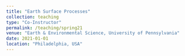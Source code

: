 ```yaml
---
title: "Earth Surface Processes"
collection: teaching
type: "Co-Instructor"
permalink: /teaching/spring21
venue: "Earth & Environmental Science, University of Pennsylvania"
date: 2021-01-01
location: "Philadelphia, USA"
---
```

